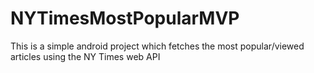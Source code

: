 # NYTimesMostPopularMVP
This is a simple android project which fetches the most popular/viewed articles using the NY Times web API
